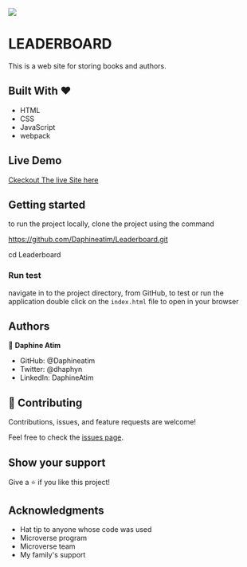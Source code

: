 ![](https://img.shields.io/badge/Microverse-blueviolet)

# LEADERBOARD

This is a web site for storing books and authors.

## Built With &hearts;

- HTML
- CSS
- JavaScript
- webpack

## Live Demo

[Ckeckout The live Site here]()

## Getting started

to run the project locally, clone the project using the command

https://github.com/Daphineatim/Leaderboard.git

cd Leaderboard

### Run test

navigate in to the project directory, from GitHub,
to test or run the application double click on the `index.html` file to open in your browser

## Authors

👤 **Daphine Atim**

- GitHub: @Daphineatim
- Twitter: @dhaphyn
- LinkedIn: DaphineAtim

## 🤝 Contributing

Contributions, issues, and feature requests are welcome!

Feel free to check the [issues page](https://github.com/Daphineatim/Leaderboard/issues).

## Show your support

Give a ⭐️ if you like this project!

## Acknowledgments

- Hat tip to anyone whose code was used
- Microverse program
- Microverse team
- My family's support
